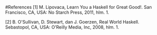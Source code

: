 #References
[1] M. Lipovaca, Learn You a Haskell for Great Good!. San Francisco, CA, USA: No Starch Press, 2011, hlm. 1.

[2] B. O'Sullivan, D. Stewart, dan J. Goerzen, Real World Haskell. Sebastopol, CA, USA: O'Reilly Media, Inc, 2008, hlm. 1.